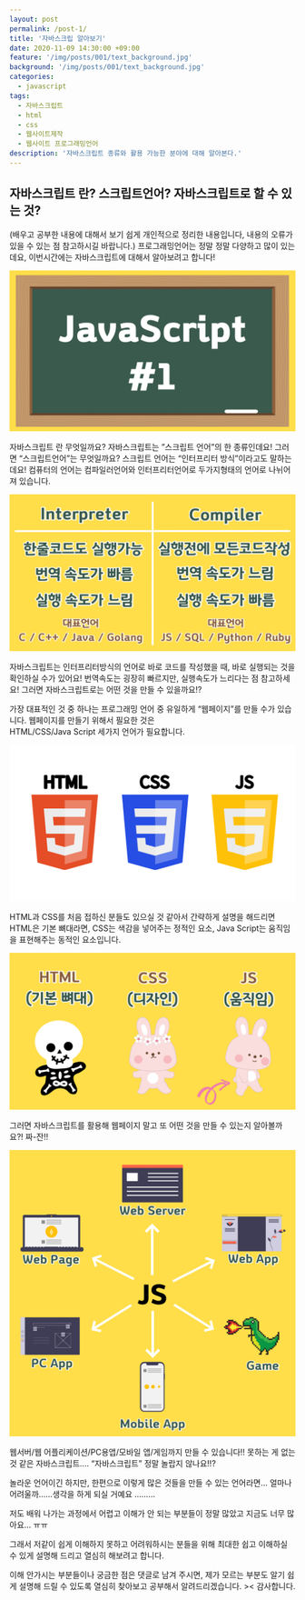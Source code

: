 ```yaml
---
layout: post
permalink: /post-1/
title: '자바스크립 알아보기'
date: 2020-11-09 14:30:00 +09:00
feature: '/img/posts/001/text_background.jpg'
background: '/img/posts/001/text_background.jpg'
categories:
  - javascript
tags:
  - 자바스크립트
  - html
  - css
  - 웹사이트제작
  - 웹사이트 프로그래밍언어
description: '자바스크립트 종류와 활용 가능한 분야에 대해 알아본다.'
---
```


## 자바스크립트 란? 스크립트언어? 자바스크립트로 할 수 있는 것?

(배우고 공부한 내용에 대해서 보기 쉽게 개인적으로 정리한 내용입니다,
내용의 오류가 있을 수 있는 점 참고하시길 바랍니다.)
프로그래밍언어는 정말 정말 다양하고 많이 있는데요,
이번시간에는 자바스크립트에 대해서 알아보려고 합니다!

![자바스크립트](/img/posts/001/ima_1.jpg)

자바스크립트 란 무엇일까요?
자바스크립트는 ”스크립트 언어”의 한 종류인데요!
그러면 “스크립트언어”는 무엇일까요?
스크립트 언어는 “인터프리터 방식”이라고도 말하는데요!
컴퓨터의 언어는 컴파일러언어와 인터프리터언어로
두가지형태의 언어로 나뉘어져 있습니다.

![언어타입](/img/posts/001/img2.jpg)

자바스크립트는 인터프리터방식의 언어로
바로 코드를 작성했을 때, 바로 실행되는 것을 확인하실 수가 있어요!
번역속도는 굉장히 빠르지만, 실행속도가 느리다는 점 참고하세요!
그러면 자바스크립트로는 어떤 것을 만들 수 있을까요!?

가장 대표적인 것 중 하나는
프로그래밍 언어 중 유일하게 “웹페이지”를 만들 수가 있습니다.
웹페이지를 만들기 위해서 필요한 것은  
HTML/CSS/Java Script 세가지 언어가 필요합니다.

![웹페이지제작언어](/img/posts/001/img3.jpg)

HTML과 CSS를 처음 접하신 분들도 있으실 것 같아서
간략하게 설명을 해드리면
HTML은 기본 뼈대라면, CSS는 색감을 넣어주는 정적인 요소,
Java Script는 움직임을 표현해주는 동적인 요소입니다.

![웹페이지제작언어구성방식](/img/posts/001/img4.jpg)

그러면 자바스크립트를 활용해 웹페이지 말고
또 어떤 것을  만들 수 있는지 알아볼까요?!
짜-잔!!

![자바스크립트활용가능](/img/posts/001/img5.jpg)

웹서버/웹 어플리케이션/PC용앱/모바일 앱/게임까지 만들 수
있습니다!! 못하는 게 없는 것 같은 자바스크립트….
 “자바스크립트” 정말 놀랍지 않나요!!?

 놀라운 언어이긴 하지만, 한편으로
이렇게 많은 것들을 만들 수 있는 언어라면…
얼마나 어려울까……생각을 하게 되실 거예요 ………

저도 배워 나가는 과정에서 어렵고 이해가 안 되는 부분들이
정말 많았고 지금도 너무 많아요… ㅠㅠ

그래서 저같이 쉽게 이해하지 못하고 어려워하시는 분들을 위해
최대한 쉽고 이해하실 수 있게 설명해 드리고 열심히 해보려고 합니다.

이해 안가시는 부분들이나 궁금한 점은 댓글로 남겨 주시면,
제가 모르는 부분도 알기 쉽게 설명해 드릴 수 있도록
열심히 찾아보고 공부해서 알려드리겠습니다. ><
감사합니다.
